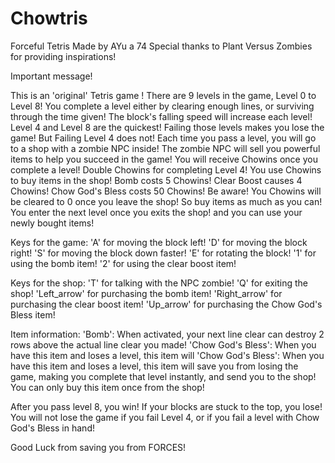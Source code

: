 # Chowtris
Forceful Tetris
Made by AYu a 74
Special thanks to Plant Versus Zombies for providing inspirations!

Important message!

This is an 'original' Tetris game
!
There are 9 levels in the game, Level 0 to Level 8!
You complete a level either by clearing enough lines, or surviving through the time given!
The block's falling speed will increase each level! Level 4 and Level 8 are the quickest!
 Failing those levels makes you lose the game! But Failing Level 4 does not!
Each time you pass a level, you will go to a shop with a zombie NPC inside!
The zombie NPC will sell you powerful items to help you succeed in the game!
You will receive Chowins once you complete a level! Double Chowins for completing Level 4!
You use Chowins to buy items in the shop!
Bomb costs 5 Chowins! Clear Boost causes 4 Chowins! Chow God's Bless costs 50 Chowins!
Be aware! You Chowins will be cleared to 0 once you leave the shop! So buy items as much as you can!
You enter the next level once you exits the shop! and you can use your newly bought items!

Keys for the game:
'A' for moving the block left!
'D' for moving the block right!
'S' for moving the block down faster!
'E' for rotating the block!
'1' for using the bomb item!
'2' for using the clear boost item!

Keys for the shop:
'T' for talking with the NPC zombie!
'Q' for exiting the shop!
'Left_arrow' for purchasing the bomb item!
'Right_arrow' for purchasing the clear boost item!
'Up_arrow' for purchasing the Chow God's Bless item!

Item information:
'Bomb': When activated, your next line clear can destroy 2 rows above the actual line clear you made!
'Chow God's Bless': When you have this item and loses a level, this item will 'Chow God's Bless': When you have this item and loses a level, this item will save you from losing the game,
making you complete that level instantly, and send you to the shop!
 You can only buy this item once from the shop!

After you pass level 8, you win!
If your blocks are stuck to the top, you lose!
 You will not lose the game if you fail Level 4,
or if you fail a level with Chow God's Bless in hand!

Good Luck from saving you from FORCES!